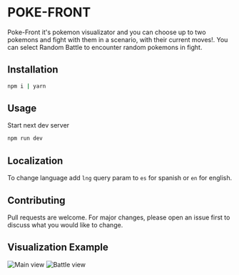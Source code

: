# POKE-FRONT

Poke-Front it's pokemon visualizator and you can choose up to two pokemons and fight with them in a scenario, with their current moves!. You can select Random Battle to encounter random pokemons in fight.

## Installation

```bash
npm i | yarn
```

## Usage

Start next dev server

```bash
npm run dev
```

## Localization

To change language add `lng` query param to `es` for spanish or `en` for english.

## Contributing

Pull requests are welcome. For major changes, please open an issue first to discuss what you would like to change.

## Visualization Example

![Main view]('./static/poke-front-main-window)
![Battle view]('./static/poke-front-battle-window)

